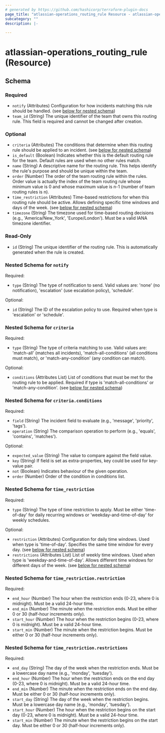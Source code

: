 ```yaml
---
# generated by https://github.com/hashicorp/terraform-plugin-docs
page_title: "atlassian-operations_routing_rule Resource - atlassian-operations"
subcategory: ""
description: |-
  
---
```


# atlassian-operations_routing_rule (Resource)





<!-- schema generated by tfplugindocs -->
## Schema

### Required

- `notify` (Attributes) Configuration for how incidents matching this rule should be handled. (see [below for nested schema](#nestedatt--notify))
- `team_id` (String) The unique identifier of the team that owns this routing rule. This field is required and cannot be changed after creation.

### Optional

- `criteria` (Attributes) The conditions that determine when this routing rule should be applied to an incident. (see [below for nested schema](#nestedatt--criteria))
- `is_default` (Boolean) Indicates whether this is the default routing rule for the team. Default rules are used when no other rules match.
- `name` (String) A descriptive name for the routing rule. This helps identify the rule's purpose and should be unique within the team.
- `order` (Number) The order of the team routing rule within the rules. Order value is actually the index of the team routing rule whose minimum value is 0 and whose maximum value is n-1 (number of team routing rules is n).
- `time_restriction` (Attributes) Time-based restrictions for when this routing rule should be active. Allows defining specific time windows and days of the week. (see [below for nested schema](#nestedatt--time_restriction))
- `timezone` (String) The timezone used for time-based routing decisions (e.g., 'America/New_York', 'Europe/London'). Must be a valid IANA timezone identifier.

### Read-Only

- `id` (String) The unique identifier of the routing rule. This is automatically generated when the rule is created.

<a id="nestedatt--notify"></a>
### Nested Schema for `notify`

Required:

- `type` (String) The type of notification to send. Valid values are: 'none' (no notification), 'escalation' (use escalation policy), 'schedule'.

Optional:

- `id` (String) The ID of the escalation policy to use. Required when type is 'escalation' or 'schedule'.


<a id="nestedatt--criteria"></a>
### Nested Schema for `criteria`

Required:

- `type` (String) The type of criteria matching to use. Valid values are: 'match-all' (matches all incidents), 'match-all-conditions' (all conditions must match), or 'match-any-condition' (any condition can match).

Optional:

- `conditions` (Attributes List) List of conditions that must be met for the routing rule to be applied. Required if type is 'match-all-conditions' or 'match-any-condition'. (see [below for nested schema](#nestedatt--criteria--conditions))

<a id="nestedatt--criteria--conditions"></a>
### Nested Schema for `criteria.conditions`

Required:

- `field` (String) The incident field to evaluate (e.g., 'message', 'priority', 'tags').
- `operation` (String) The comparison operation to perform (e.g., 'equals', 'contains', 'matches').

Optional:

- `expected_value` (String) The value to compare against the field value.
- `key` (String) If field is set as extra-properties, key could be used for key-value pair.
- `not` (Boolean) Indicates behaviour of the given operation.
- `order` (Number) Order of the condition in conditions list.



<a id="nestedatt--time_restriction"></a>
### Nested Schema for `time_restriction`

Required:

- `type` (String) The type of time restriction to apply. Must be either 'time-of-day' for daily recurring windows or 'weekday-and-time-of-day' for weekly schedules.

Optional:

- `restriction` (Attributes) Configuration for daily time windows. Used when type is 'time-of-day'. Specifies the same time window for every day. (see [below for nested schema](#nestedatt--time_restriction--restriction))
- `restrictions` (Attributes List) List of weekly time windows. Used when type is 'weekday-and-time-of-day'. Allows different time windows for different days of the week. (see [below for nested schema](#nestedatt--time_restriction--restrictions))

<a id="nestedatt--time_restriction--restriction"></a>
### Nested Schema for `time_restriction.restriction`

Required:

- `end_hour` (Number) The hour when the restriction ends (0-23, where 0 is midnight). Must be a valid 24-hour time.
- `end_min` (Number) The minute when the restriction ends. Must be either 0 or 30 (half-hour increments only).
- `start_hour` (Number) The hour when the restriction begins (0-23, where 0 is midnight). Must be a valid 24-hour time.
- `start_min` (Number) The minute when the restriction begins. Must be either 0 or 30 (half-hour increments only).


<a id="nestedatt--time_restriction--restrictions"></a>
### Nested Schema for `time_restriction.restrictions`

Required:

- `end_day` (String) The day of the week when the restriction ends. Must be a lowercase day name (e.g., 'monday', 'tuesday').
- `end_hour` (Number) The hour when the restriction ends on the end day (0-23, where 0 is midnight). Must be a valid 24-hour time.
- `end_min` (Number) The minute when the restriction ends on the end day. Must be either 0 or 30 (half-hour increments only).
- `start_day` (String) The day of the week when the restriction begins. Must be a lowercase day name (e.g., 'monday', 'tuesday').
- `start_hour` (Number) The hour when the restriction begins on the start day (0-23, where 0 is midnight). Must be a valid 24-hour time.
- `start_min` (Number) The minute when the restriction begins on the start day. Must be either 0 or 30 (half-hour increments only).
